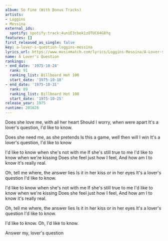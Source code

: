 ```yaml
---
album: So Fine (With Bonus Tracks)
artists:
- Loggins
- Messina
external_ids:
  spotify: spotify:track:4uniE3cbok1zOTUC64G8Yq
features: []
first_released_as_single: false
key: a-lover-s-question-loggins-messina
lyrics_url: https://www.musixmatch.com/lyrics/Loggins-Messina/A-Lover-s-Question
name: A Lover's Question
rankings:
- end_date: '1975-10-24'
  rank: 91
  ranking_list: Billboard Hot 100
  start_date: '1975-10-18'
- end_date: '1975-10-31'
  rank: 89
  ranking_list: Billboard Hot 100
  start_date: '1975-10-25'
release_year: 1975
runtime: 201626
---
```

Does she love me, with all her heart
Should I worry, when were apart
It's a lover's question, I'd like to know.

Does she need me, as she pretends
Is this a game, well then will I win
It's a lover's question, I'd like to know

I'd like to know when she's not with me
If she's still true to me
I'd like to know when we're kissing
Does she feel just how I feel,
And how am I to know it's really real.

Oh, tell me where, the answer lies
Is it in her kiss or in her eyes
It's a lover's question I'd like to know.

I'd like to know when she's not with me
If she's still true to me
I'd like to know when we're kissing
Does she feel just how I feel,
And how am I to know it's really real.

Oh, tell me where, the answer lies
Is it in her kiss or in her eyes
It's a lover's question I'd like to know.

I'd like to know.
Oh, I'd like to know.

Answer my, lover's question
